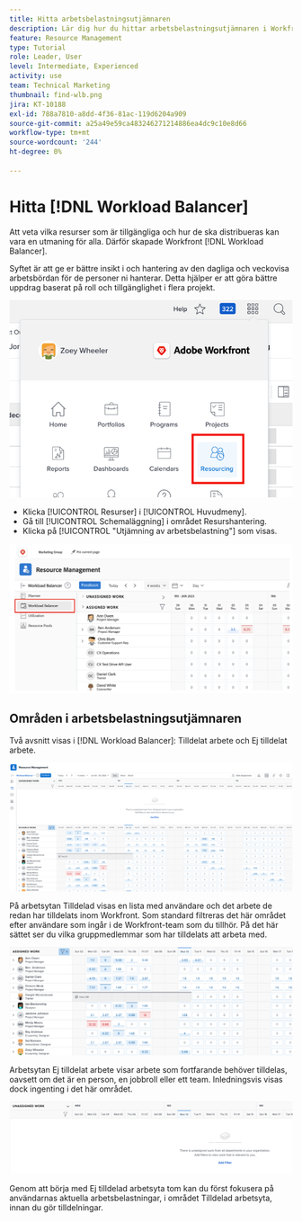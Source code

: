 ```yaml
---
title: Hitta arbetsbelastningsutjämnaren
description: Lär dig hur du hittar arbetsbelastningsutjämnaren i Workfront och bekanta dig med några av de tillgängliga områdena.
feature: Resource Management
type: Tutorial
role: Leader, User
level: Intermediate, Experienced
activity: use
team: Technical Marketing
thumbnail: find-wlb.png
jira: KT-10188
exl-id: 788a7810-a8dd-4f36-81ac-119d6204a909
source-git-commit: a25a49e59ca483246271214886ea4dc9c10e8d66
workflow-type: tm+mt
source-wordcount: '244'
ht-degree: 0%

---
```


# Hitta [!DNL Workload Balancer]

Att veta vilka resurser som är tillgängliga och hur de ska distribueras kan vara en utmaning för alla. Därför skapade Workfront [!DNL Workload Balancer].

Syftet är att ge er bättre insikt i och hantering av den dagliga och veckovisa arbetsbördan för de personer ni hanterar. Detta hjälper er att göra bättre uppdrag baserat på roll och tillgänglighet i flera projekt.

![resurser på huvudmenyn](assets/Find_01.png)

* Klicka [!UICONTROL Resurser] i [!UICONTROL Huvudmeny].
* Gå till [!UICONTROL Schemaläggning] i området Resurshantering.
* Klicka på [!UICONTROL &quot;Utjämning av arbetsbelastning&quot;] som visas.

![arbetsbelastningsutjämningssektion](assets/Find_02.png)

## Områden i arbetsbelastningsutjämnaren

Två avsnitt visas i [!DNL Workload Balancer]: Tilldelat arbete och Ej tilldelat arbete.

![ej tilldelat område](assets/Find_03.png)

På arbetsytan Tilldelad visas en lista med användare och det arbete de redan har tilldelats inom Workfront. Som standard filtreras det här området efter användare som ingår i de Workfront-team som du tillhör. På det här sättet ser du vilka gruppmedlemmar som har tilldelats att arbeta med.

![tilldelade områdesanvändare](assets/Find_03b.png)

Arbetsytan Ej tilldelat arbete visar arbete som fortfarande behöver tilldelas, oavsett om det är en person, en jobbroll eller ett team. Inledningsvis visas dock ingenting i det här området.

![ej tilldelad arbetsyta](assets/Find_03c.png)

Genom att börja med Ej tilldelad arbetsyta tom kan du först fokusera på användarnas aktuella arbetsbelastningar, i området Tilldelad arbetsyta, innan du gör tilldelningar.
